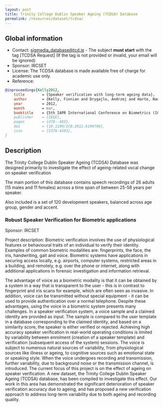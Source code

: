 ```yaml
---
layout: post
title: Trinity College Dublin Speaker Ageing (TCDSA) Database
permalink: /resources/dataset/tcdsa/
---
```


## Global information

  - Contact: [sigmedia_database@tcd.ie](mailto:sigmediag_database@tcd.ie) - The subject **must start** with the tag [TCDSA Request] (If the tag is not provided or invalid, your email will be ignored)
  - Sponsor: IRCSET
  - License: The TCDSA database is made available free of charge for academic use only.
  - Reference:

```bibtex
@inproceedings{Kelly2012,
    title        = {Speaker verification with long-term ageing data},
    author       = {Kelly, Finnian and Drygajlo, Andrzej and Harte, Naomi},
    year         = 2012,
    month        = mar,
    booktitle    = {5th IAPR International Conference on Biometrics (ICB)}},
    publisher    = {IEEE},
    pages        = {478--483},
    doi          = {10.1109/ICB.2012.6199796},
    issn         = {2376-4201},
}
```

## Description

The Trinity College Dublin Speaker Ageing (TCDSA) Database was designed primarily to investigate the effect of ageing-related vocal change on speaker verification

The main portion of this database contains speech recordings of 26 adults (15 males and 11 females) across a time span of between 25-58 years per speaker.

Also included is a set of 120 development speakers, balanced across age group, gender and accent.


### Robust Speaker Verification for Biometric applications

Sponsor: IRCSET

Project description: Biometric verification involves the use of physiological features or behavioural traits of an individual to verify their identity. Examples of common biometric modalities are: fingerprints, the face, the iris, handwriting, gait and voice. Biometric systems have applications in securing access locally, e.g. airports, computer systems, restricted areas in a building, and remotely, e.g. over the phone or internet, along with additional applications in forensic investigation and information retrieval.

The advantage of voice as a biometric modality is that it can be obtained by a system in a way that is transparent to the user - this is in contrast to fingerprint and iris scans for example, which are often seen as invasive. In addition, voice can be transmitted without special equipment - it can be used to provide authentication over a normal telephone. Despite these advantages, using the voice in a biometric system presents many challenges. In a speaker verification system, a voice sample and a claimed identity are provided as input. The sample is compared to the user template in a database corresponding to the claimed identity, and based on a similarity score, the speaker is either verified or rejected. Achieving high accuracy speaker verification in real-world operating conditions is limited by variability between enrolment (creation of a speaker template) and verification (subsequent access of the system) sessions. The voice is subject to numerous natural sources of variability, from physiological sources like illness or ageing, to cognitive sources such as emotional state or speaking style. When the voice undergoes recording and transmission, further variability, due to background noise or the transmission channel, is introduced. The current focus of this project is on the effect of ageing on speaker verification. A new dataset, the Trinity College Dublin Speaker Ageing (TCDSA) database, has been compiled to investigate this effect. Our work in this area has demonstrated the significant deterioration of speaker verification accuracy due to ageing, and has proposed a new verification approach to address long-term variability due to both ageing and recording quality.
